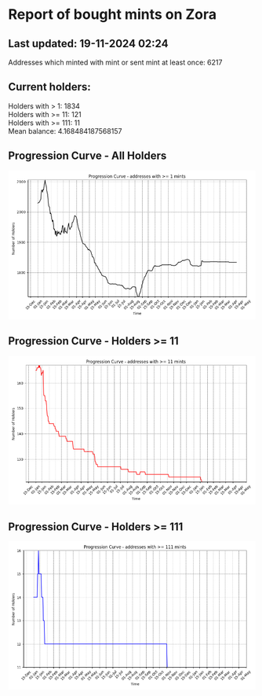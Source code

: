 # Report of bought mints on Zora
## Last updated: 19-11-2024 02:24
Addresses which minted with mint or sent mint at least once: 6217

## Current holders:
Holders with > 1: 1834  
Holders with >= 11: 121  
Holders with >= 111: 11  
Mean balance: 4.168484187568157  

## Progression Curve - All Holders
![addresses with >= 1 mint](progression_curve_all.png)
## Progression Curve - Holders >= 11
![addresses with >= 11 mints](progression_curve_gt_11.png)
## Progression Curve - Holders >= 111
![addresses with >= 111 mints](progression_curve_gt_111.png)
